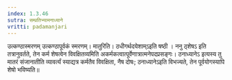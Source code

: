 ```yaml
---
index: 1.3.46
sutra: सम्प्रतिभ्यामनाध्याने
vritti: padamanjari
---
```


 उत्कण्ठास्मरणम् उत्कण्ठापूर्वकं स्मरणम्। मातुरिति। ठधीगर्थदयेशाम्ऽइति षष्ठी । ननु ठ्शेषऽ इति तत्रानुवर्तते, तेन कर्म शेषत्वेन विवक्षितव्यमिति अकर्मकत्वात्पूर्वेणात्रात्मनेपदप्रसङ्गः। ठनाध्यानेऽ इत्यस्य तु मातरं संजानातीति व्यावर्त्यं स्याद्यत्र कर्मतैव विवक्षिता, नैष दोषः; ठनाध्यानेऽइति विभज्यते, तेन पूर्वयोगस्यापि शेषो भविष्यति॥
